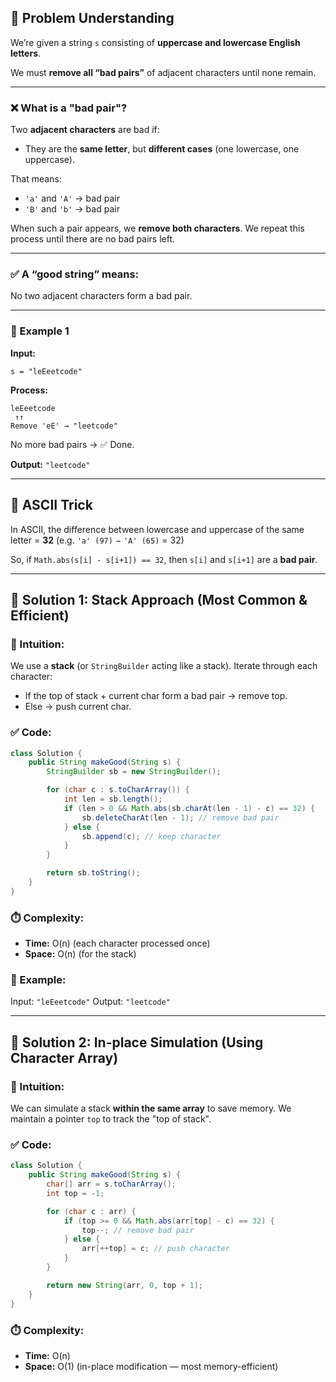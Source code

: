 ## 🧩 Problem Understanding

We’re given a string `s` consisting of **uppercase and lowercase English letters**.

We must **remove all “bad pairs”** of adjacent characters until none remain.

---

### ❌ What is a "bad pair"?

Two **adjacent characters** are bad if:

* They are the **same letter**, but **different cases** (one lowercase, one uppercase).

That means:

* `'a'` and `'A'` → bad pair
* `'B'` and `'b'` → bad pair

When such a pair appears, we **remove both characters**.
We repeat this process until there are no bad pairs left.

---

### ✅ A “good string” means:

No two adjacent characters form a bad pair.

---

### 🧠 Example 1

**Input:**

```
s = "leEeetcode"
```

**Process:**

```
leEeetcode
 ↑↑
Remove 'eE' → "leetcode"
```

No more bad pairs → ✅ Done.

**Output:** `"leetcode"`

---

## 🧮 ASCII Trick

In ASCII, the difference between lowercase and uppercase of the same letter = **32**
(e.g. `'a' (97)` − `'A' (65)` = 32)

So, if
`Math.abs(s[i] - s[i+1]) == 32`,
then `s[i]` and `s[i+1]` are a **bad pair**.

---

## 🥇 **Solution 1: Stack Approach (Most Common & Efficient)**

### 🔧 Intuition:

We use a **stack** (or `StringBuilder` acting like a stack).
Iterate through each character:

* If the top of stack + current char form a bad pair → remove top.
* Else → push current char.

### ✅ Code:

```java
class Solution {
    public String makeGood(String s) {
        StringBuilder sb = new StringBuilder();

        for (char c : s.toCharArray()) {
            int len = sb.length();
            if (len > 0 && Math.abs(sb.charAt(len - 1) - c) == 32) {
                sb.deleteCharAt(len - 1); // remove bad pair
            } else {
                sb.append(c); // keep character
            }
        }

        return sb.toString();
    }
}
```

### ⏱️ Complexity:

* **Time:** O(n) (each character processed once)
* **Space:** O(n) (for the stack)

### 🧠 Example:

Input: `"leEeetcode"`
Output: `"leetcode"`

---

## 🥈 **Solution 2: In-place Simulation (Using Character Array)**

### 🔧 Intuition:

We can simulate a stack **within the same array** to save memory.
We maintain a pointer `top` to track the "top of stack".

### ✅ Code:

```java
class Solution {
    public String makeGood(String s) {
        char[] arr = s.toCharArray();
        int top = -1;

        for (char c : arr) {
            if (top >= 0 && Math.abs(arr[top] - c) == 32) {
                top--; // remove bad pair
            } else {
                arr[++top] = c; // push character
            }
        }

        return new String(arr, 0, top + 1);
    }
}
```

### ⏱️ Complexity:

* **Time:** O(n)
* **Space:** O(1) (in-place modification — most memory-efficient)
